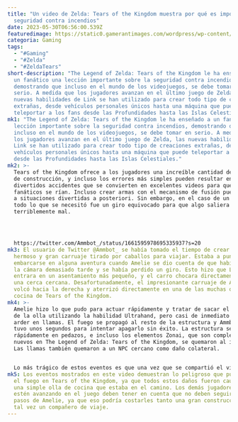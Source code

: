 ```yaml
---
title: "Un video de Zelda: Tears of the Kingdom muestra por qué es importante la
  seguridad contra incendios"
date: 2023-05-30T06:56:00.539Z
featuredimage: https://static0.gamerantimages.com/wordpress/wp-content/uploads/2023/05/the-legend-of-zelda-tears-of-the-kingdom-5.jpg?q=50&fit=contain&w=1140&h=&dpr=1.5
categoria: Gaming
tags:
  - "#Gaming"
  - "#Zelda"
  - "#ZeldaTears"
short-description: "The Legend of Zelda: Tears of the Kingdom le ha enseñado a
  un fanático una lección importante sobre la seguridad contra incendios,
  demostrando que incluso en el mundo de los videojuegos, se debe tomar en
  serio. A medida que los jugadores avanzan en el último juego de Zelda, las
  nuevas habilidades de Link se han utilizado para crear todo tipo de creaciones
  extrañas, desde vehículos personales únicos hasta una máquina que puede
  teleportar a los fans desde las Profundidades hasta las Islas Celestiales."
mk1: "The Legend of Zelda: Tears of the Kingdom le ha enseñado a un fanático una
  lección importante sobre la seguridad contra incendios, demostrando que
  incluso en el mundo de los videojuegos, se debe tomar en serio. A medida que
  los jugadores avanzan en el último juego de Zelda, las nuevas habilidades de
  Link se han utilizado para crear todo tipo de creaciones extrañas, desde
  vehículos personales únicos hasta una máquina que puede teleportar a los fans
  desde las Profundidades hasta las Islas Celestiales."
mk2: >-
  Tears of the Kingdom ofrece a los jugadores una increíble cantidad de opciones
  de construcción, y incluso los errores más simples pueden resultar en
  divertidos accidentes que se convierten en excelentes videos para que otros
  fanáticos se rían. Incluso crear armas con el mecanismo de fusión puede llevar
  a situaciones divertidas a posteriori. Sin embargo, en el caso de un fanático,
  todo lo que se necesitó fue un giro equivocado para que algo saliera
  terriblemente mal. 




  https://twitter.com/Ammbot_/status/1661595978695335937?s=20
mk3: El usuario de Twitter @Ammbot_ se había tomado el tiempo de crear un
  hermoso y gran carruaje tirado por caballos para viajar. Estaba a punto de
  embarcarse en alguna aventura cuando Amelie se dio cuenta de que había girado
  la cámara demasiado tarde y se había perdido un giro. Esto hizo que Link
  entrara en un asentamiento más pequeño, y el carro chocara directamente contra
  una cerca cercana. Desafortunadamente, el impresionante carruaje de Amelie se
  volcó hacia la derecha y aterrizó directamente en una de las muchas ollas de
  cocina de Tears of the Kingdom.
mk4: >-
  Amelie hizo lo que pudo para actuar rápidamente y tratar de sacar el carruaje
  de la olla utilizando la habilidad Ultrahand, pero casi de inmediato comenzó a
  arder en llamas. El fuego se propagó al resto de la estructura y Ammbot_ solo
  tuvo unos segundos para intentar apagarlo sin éxito. La estructura se deshizo
  rápidamente en pedazos, e incluso los elementos Zonai, que son completamente
  nuevos en The Legend of Zelda: Tears of the Kingdom, se quemaron al instante.
  Las llamas también quemaron a un NPC cercano como daño colateral.


  Lo más trágico de estos eventos es que una vez que se compartió el video del desafortunado accidente de Amelie en Twitter, ella y otros fanáticos se dieron cuenta de que las Frutas Splash probablemente podrían haber salvado el carruaje tirado por caballos fácilmente. Un fanático también señaló en los comentarios que es posible que Ammbot_ haya perdido a su caballo en el incidente, ya que el animal no se ve en ninguna parte después.
mk5: Los eventos mostrados en este video demuestran lo peligroso que puede ser
  el fuego en Tears of the Kingdom, ya que todos estos daños fueron causados por
  una simple olla de cocina que estaba en el camino. Los demás jugadores que
  estén avanzando en el juego deben tener en cuenta que no deben seguir los
  pasos de Amelie, ya que eso podría costarles tanto una gran construcción como
  tal vez un compañero de viaje.
---
```

